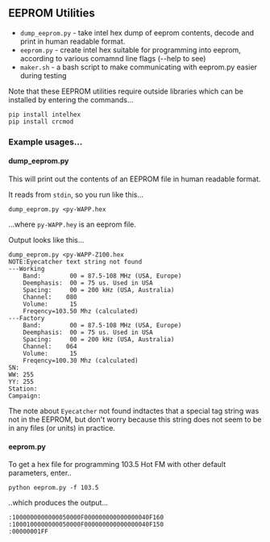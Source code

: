 ## EEPROM Utilities

* `dump_eeprom.py` - take intel hex dump of eeprom contents, decode and print in <sort of> human readable format.
* `eeprom.py` - create intel hex suitable for programming into eeprom, according to various comamnd line flags (--help to see)
* `maker.sh` - a bash script to make communicating with eeprom.py easier during testing

Note that these EEPROM utilities require outside libraries which can be installed by entering the commands...

    pip install intelhex
    pip install crcmod

### Example usages...

#### dump_eeprom.py

This will print out the contents of an EEPROM file in human readable format.

It reads from `stdin`, so you run like this...

`dump_eeprom.py <py-WAPP.hex`

...where `py-WAPP.hey` is an eeprom file.

Output looks like this...

```
dump_eeprom.py <py-WAPP-Z100.hex
NOTE:Eyecatcher text string not found
---Working
    Band:        00 = 87.5-108 MHz (USA, Europe)
    Deemphasis:  00 = 75 us. Used in USA
    Spacing:     00 = 200 kHz (USA, Australia)
    Channel:    080
    Volume:      15
    Freqency=103.50 Mhz (calculated)
---Factory
    Band:        00 = 87.5-108 MHz (USA, Europe)
    Deemphasis:  00 = 75 us. Used in USA
    Spacing:     00 = 200 kHz (USA, Australia)
    Channel:    064
    Volume:      15
    Freqency=100.30 Mhz (calculated)
SN:                  
WW: 255
YY: 255
Station:   
Campaign:              
```

The note about `Eyecatcher` not found indtactes that a special tag string was not in the EEPROM, but don't worry because this string does not seem to be in any files (or units) in practice.   


#### eeprom.py

To get a hex file for programming 103.5 Hot FM with other default parameters, enter..

    python eeprom.py -f 103.5

..which produces the output...

	:1000000000000050000F000000000000000040F160
	:1000100000000050000F000000000000000040F150
	:00000001FF 


    
